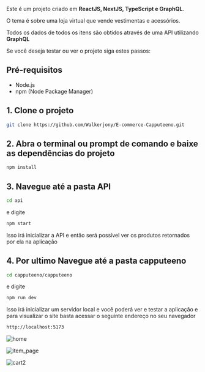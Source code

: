Este é um projeto criado em **ReactJS, NextJS, TypeScript e GraphQL**. 

O tema é sobre uma loja virtual que vende vestimentas e acessórios.

Todos os dados de todos os itens são obtidos através de uma API utilizando **GraphQL**

Se você deseja testar ou ver o projeto siga estes passos:

## Pré-requisitos

- Node.js
- npm (Node Package Manager)

## 1. Clone o projeto 

  ```bash
  git clone https://github.com/Walkerjony/E-commerce-Capputeeno.git
```
## 2. Abra o terminal ou prompt de comando e baixe as dependências do projeto

  ```bash
  npm install
  ```

## 3. Navegue até a pasta API

  ```bash
  cd api
```

e digite

  ```bash
  npm start
```
Isso irá inicializar a API e então será possível ver os produtos retornados por ela na aplicação

## 4. Por ultimo Navegue até a pasta capputeeno
  ```bash
  cd capputeeno/capputeeno
```

e digite

  ```bash
npm run dev
```
Isso irá inicializar um servidor local e você poderá ver e testar a aplicação e para visualizar o site basta acessar o seguinte endereço no seu navegador 
  ```bash
http://localhost:5173
```

![home](https://github.com/Walkerjony/E-commerce-Capputeeno/assets/55608271/df5bcb77-4ef6-40be-a4c9-5bcfcd88191f)

![item_page](https://github.com/Walkerjony/E-commerce-Capputeeno/assets/55608271/af01e8f2-3f17-43e0-9da0-c20f384ecd4f)

![cart2](https://github.com/Walkerjony/E-commerce-Capputeeno/assets/55608271/61b88833-d3fd-4d89-9dde-af5e8b4bea90)
